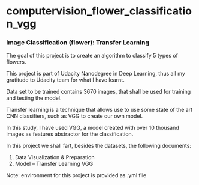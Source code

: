 # computervision_flower_classification_vgg
### Image Classification (flower): Transfer Learning

The goal of this project is to create an algorithm to classify 5 types of flowers. 

This project is part of Udacity Nanodegree in Deep Learning, thus all my gratitude to Udacity team for what I have learnt.

Data set to be trained contains 3670 images, that shall be used for training and testing the model.

Transfer learning is a technique that allows use to use some state of the art CNN classifiers, such as VGG to create our own model.

In this study, I have used VGG, a model created with over 10 thousand images as features abstractor for the classification. 

In this project we shall fart, besides the datasets, the following documents:

1. Data Visualization & Preparation
2. Model – Transfer Learning VGG

Note: environment for this project is provided as .yml file

